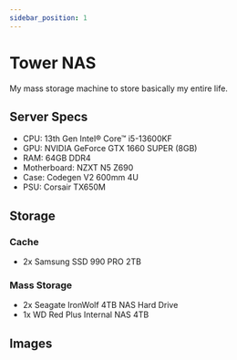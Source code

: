 ```yaml
---
sidebar_position: 1
---
```


# Tower NAS

My mass storage machine to store basically my entire life.

## Server Specs

- CPU: 13th Gen Intel® Core™ i5-13600KF
- GPU: NVIDIA GeForce GTX 1660 SUPER (8GB)
- RAM: 64GB DDR4
- Motherboard: NZXT N5 Z690 
- Case: Codegen V2 600mm 4U
- PSU: Corsair TX650M

## Storage

### Cache

- 2x Samsung SSD 990 PRO 2TB

### Mass Storage

- 2x Seagate IronWolf 4TB NAS Hard Drive
- 1x WD Red Plus Internal NAS 4TB

## Images

<!-- ![Front](./img/tower-front.jpg) -->
